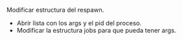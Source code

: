 Modificar estructura del respawn. 

- Abrir lista con los args y el pid del proceso.
- Modificar la estructura jobs para que pueda tener args.
